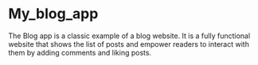 # My_blog_app
The Blog app is a classic example of a blog website. It is a fully functional website that shows the list of posts and empower readers to interact with them by adding comments and liking posts.
